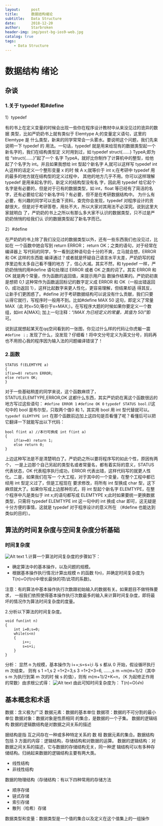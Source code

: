 ```yaml
---
layout:     post
title:      数据结构绪论
subtitle:   Data Structure
date:       2018-12-20
author:     Starbroken
header-img: img/post-bg-ios9-web.jpg
catalog: true
tags:
    - Data Structure
---
```

# 数据结构 绪论
## 杂谈
### 1.关于 typedef 和#define
1）typedef

有的书上在定义变量的时候会出现一些你在程序设计教材中从来没见过的诡异的数据
类型，比如严奶奶书上就有类似于 Elemtype A;的变量定义语句，这里的 Elemtype 是
什么类型，新来的同学常常会一头雾水。要说明这个问题，我们先来说明一下 typedef 的
用法。一句话，typedef  就是用来给现有的数据类型起一个新名字的，我们在结构类型定
义时用到过，如 typedef struct{……} TypeA;即为给 “struct{……}”起了一个
名字 TypeA，就好比你制作了计算机中的整型，给他起了个名字为 int。并且如果我想给
int 型起个新名字 A,就可以这样写 typedef int A;这样的话定义一个整形变量 x 的时
候 A x;就等价于 int x;在考研中 typedef 用的最多的地方就在结构型的定义过程中，
其他的地方几乎不用。你可以这样理解 typedef 是用来起名字的，新定义的结构型没有名
字，因此用 typedef 给它起个名字是有必要的，但是对于已有的数据类型，如 int，float
等已经有了简洁的名字，还有必要给它起个新名字吗？有必要，但不是在考研数据结构中。
为什么有必要，有兴趣的同学可以去查下资料，查完你会发现，typedef 对程序设计的贡
献很大，但是对于考研答卷，用处不大，所以大家对其用法不必深究。说到这里大家就明白
了，严奶奶的书上之所以有那么多大家不认识的数据类型，只不过是严奶奶悄悄的给我们认
识的数据类型起了新名字而已。

2）#define

在严奶奶的书上除了我们没见过的数据类型以外，还有一些东西我们也没见过，比如在
一个函数中她会写到 return ERROR； return OK；之类的语句，对于经常在编译器上
写代码的同学，乍一看到这种语句会十分的不爽，立马就会想，ERROR 和 OK 这样的东西能
编译通过？或者就是怀疑自己语言水平太差，严奶奶写的程序里边有太多自己看不懂的地方
了，信心大减。其实不然，和 typedef 一样，严奶奶悄悄的用#define 语句处理过 ERROR
或者 OK 之类的词了。其实 ERROR 和 OK 就是两个常量，作为函数的返回值，来提示用户函
数操作结果的。严奶奶初衷是想把 0,1 这种常作为函数返回标记的数字定义成 ERROR 和
OK（一般出错返回 0，成功返回 1），这样比起数字来更人性化，更容易理解，但结果却适
得其反，让新手们更困惑了。#define 对于考研数据结构可以说没有什么贡献，我们只要
认得它就行，写程序时一般用不到。比如#define MAX 50 这句，即定义了常量 MAX（此
时x=50;等价于x=MAX;）。在写程序大题的时候如果你要定义一个数组，如int A[MAX];
加上一句注释：“/*MAX 为已经定义的常量，其值为 50*/”即可。

说到这就想起某天在qq空间看到的一张图，你见过什么样的代码让你虎躯一震
```#define ；;```
发现了什么，没发现？仔细看！将中文分号定义为英文分号，妈妈再也不用担心我的程序因为输入法的问题编译错误了！

### 2.函数
```
STATUS f(ELEMTYPE a)
{
if(a>=0) return ERROR;
else return OK;
}
```
对于一些基础稍差的同学来说，这个函数麻烦了，STATUS,ELEMTYPE,ERROR,OK 这都什么东西，其实严奶奶在离这个函数很远的地方写过这些语句：
```#define ERROR 1```
```#define OK 0```
```typedef STATUS bool``` //这句中的 bool 是布尔型，只取两个值0 和 1，其实用 bool 用 int 型代替就可以。
```typedef ELEMTYPE int```
在那个函数前边加上这四句是否看懂了呢？看懂后可以把它翻译一下就能写出以下代码：
```
bool f(int a) //本行可换成 int f(int a)
{
	if(a>=0) return 1;
	else return 0;
}
```
上边这种写法是不是清楚明白了。严奶奶之所以要将程序写的如此个性，原因有两个，
一是上边那个自己另起的类型名或者常量名，都有着实际的意义，STATUS 代表状态，OK
代表程序执行成功，ERROR 代表出错，这样代码写的就更人性化。二是，如果我们在写一
个大工程，对于其中的一个变量，在整个工程中都已经用 int 型定义过了，但是工程现在
要求修改，将所有 int 型换成 char 型，这下麻烦就大了。如果你写成上边那种形式，将
int 型起个新名字 ELEMTYPE，在整个程序中凡是类似于 int x;的语句都写成 ELEMTYPE
x;此时如果要统一更换数据类型，只需将 typedef ELEMTYPE int 这一句中的 int 换成
char 即可，这无疑是十分方便的事情，这就是 typedef 对于程序设计的意义所在
（#define 也能达到类似的目的）。
## 算法的时间复杂度与空间复杂度分析基础
### 时间复杂度
![Alt text](http://m.qpic.cn/psb?/V12e6XW42o3RKq/F*M5o3UcyzOSj*AfnWixxDa1IPt3q4UmmFH1.7YpxiY!/b/dDQBAAAAAAAA&bo=AAMSAQADEgEDCSw!&rf=viewer_4)
1.计算一个算法时间复杂度的步骤如下：
- 确定算法中的基本操作，以及问题的规模。
- 根据基本操作执行情况计算出规模 n 的函数 f(n)，并确定时间复杂度为T(n)=O(f(n)中增长最快的项/此项的系数)。

注意：有的算法中基本操作执行次数跟初始输入的数据有关。如果题目不做特殊要求，
一般我们依照使得基本操作执行次数最多的输入来计算时间复杂度，即将最坏的情况作为算法时间复杂度的度量。

2.分析以下算法的时间复杂度。
```
void fun(int n)
{
	int i=0;s=0;
	while(s<n)
	{
		i++;
		s=s+i;
	}
}
```
分析：
显然 n 为规模，基本操作为 i++;s=s+i;i 与 s 都从 0 开始，假设循环执行 m 次结束，
则有 s 1 =1,s 2 =1+2=3,s 3 =1+2+3=6, ……,s m =m(m+1)/2（其中 s m 为执行到第 m 次的时
候 s 的值），则有 m(m+1)/2+K=n，（K 为起修正作用的常数）由求根公式得：
![Alt text](http://m.qpic.cn/psb?/V12e6XW42o3RKq/ZG06ntxIxz8UWhpJss8.L2P5nPUrJNtTQPTtWWBaLZA!/b/dL8AAAAAAAAA&bo=AgGaAAIBmgADGTw!&rf=viewer_4)
由此可知时间复杂度为：
T(n)=O(√n)
## 基本概念和术语
数据：含义极为广泛
数据元素：数据的基本单位
数据项：数据的不可分割的最小单位
数据对象：数据对象是性质相同 的集合，是数据的一个子集。
数据的逻辑结构
数据的逻辑数结构是对数据之间关系的描述

据结构是指 互之间存在一种或多种特定关系的 数 相 数据元素的集合。数据结构包括 3
方面的内容：逻辑结构，存储结构和对数据的运算。
数据的逻辑结构：对数据之间关系的描述，它与数据的存储结构无关，同一种逻
辑结构可以有多种存储结构。归纳起来数据的逻辑结构主要有两大类。
- 线性结构
- 非线性结构

数据的物理结构（存储结构：有以下四种常用的存储方法
-  顺序存储
-  链式存储
-  索引存储
-  散列（哈希）存储

数据类型和变量：数据类型是一个值的集合以及定义在这个值集上的一组操作
 
